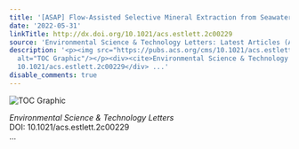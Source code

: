 ```yaml
---
title: '[ASAP] Flow-Assisted Selective Mineral Extraction from Seawater'
date: '2022-05-31'
linkTitle: http://dx.doi.org/10.1021/acs.estlett.2c00229
source: 'Environmental Science & Technology Letters: Latest Articles (ACS Publications)'
description: '<p><img src="https://pubs.acs.org/cms/10.1021/acs.estlett.2c00229/asset/images/medium/ez2c00229_0003.gif"
  alt="TOC Graphic"/></p><div><cite>Environmental Science & Technology Letters</cite></div><div>DOI:
  10.1021/acs.estlett.2c00229</div> ...'
disable_comments: true
---
```

<p><img src="https://pubs.acs.org/cms/10.1021/acs.estlett.2c00229/asset/images/medium/ez2c00229_0003.gif" alt="TOC Graphic"/></p><div><cite>Environmental Science & Technology Letters</cite></div><div>DOI: 10.1021/acs.estlett.2c00229</div> ...